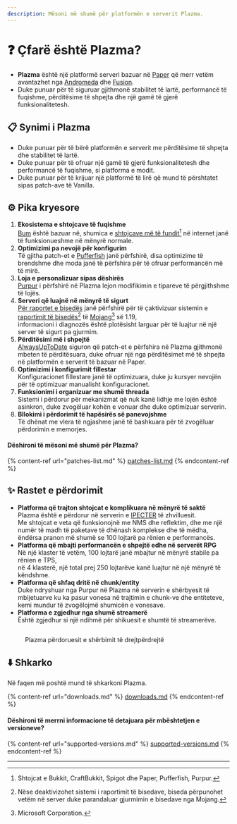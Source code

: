 ```yaml
---
description: Mësoni më shumë për platformën e serverit Plazma.
---
```


# ❓ Çfarë është Plazma?

- **Plazma** është një platformë serveri bazuar në [Paper](https://github.com/PaperMC/Paper) që merr vetëm avantazhet nga [Andromeda](https://github.com/EarendelArchived/Andromeda) dhe [Fusion](https://github.com/RuinedTechnologyUnify/Fusion).
- Duke punuar për të siguruar gjithmonë stabilitet të lartë, performancë të fuqishme, përditësime të shpejta dhe një gamë të gjerë funksionalitetesh.

## 📋 Synimi i Plazma <a href="#id-1" id="id-1"></a>

- Duke punuar për të bërë platformën e serverit me përditësime të shpejta dhe stabilitet të lartë.
- Duke punuar për të ofruar një gamë të gjerë funksionalitetesh dhe performancë të fuqishme, si platforma e modit.
- Duke punuar për të krijuar një platformë të lirë që mund të përshtatet sipas patch-ave të Vanilla.

## ⚙️ Pika kryesore <a href="#id-2" id="id-2"></a>

1. **Ekosistema e shtojcave të fuqishme**\
   [Bum](https://github.com/PaperMC/Paper) është bazuar në,
   shumica e [shtojcave më të fundit](#user-content-fn-1)[^1] në internet janë të funksionueshme në mënyrë normale.
2. **Optimizimi pa nevojë për konfigurim**\
   Të gjitha patch-et e [Pufferfish](https://github.com/pufferfish-gg/Pufferfish) janë përfshirë,
   disa optimizime të brendshme dhe moda janë të përfshira për të ofruar performancën më të mirë.
3. **Loja e personalizuar sipas dëshirës**\
   [Purpur](https://github.com/PurpurMC/Purpur) i përfshirë në Plazma lejon modifikimin e tipareve të përgjithshme të lojës.
4. **Serveri që luajnë në mënyrë të sigurt**\
   [Për raportet e bisedës](https://github.com/Aizistral-Studios/No-Chat-Reports) janë përfshirë për të çaktivizuar sistemin e [raportimit të bisedës](#user-content-fn-3)[^3] të [Mojang](#user-content-fn-2)[^2] së 1.19,\
   informacioni i diagnozës është plotësisht larguar për të luajtur në një server të sigurt pa gjurmim.
5. **Përditësimi më i shpejtë**\
   [AlwaysUpToDate](https://github.com/PlazmaMC/AlwaysUpToDate) siguron që patch-et e përfshira në Plazma gjithmonë mbeten të përditësuara, duke ofruar një nga përditësimet më të shpejta në platformën e serverit të bazuar në Paper.
6. **Optimizimi i konfigurimit fillestar**\
   Konfiguracionet fillestare janë të optimizuara, duke ju kursyer nevojën për të optimizuar manualisht konfiguracionet.
7. **Funksionimi i organizuar me shumë threada**\
   Sistemi i përdorur për mekanizmat që nuk kanë lidhje me lojën është asinkron, duke zvogëluar kohën e vonuar dhe duke optimizuar serverin.
8. **Bllokimi i përdorimit të hapësirës së panevojshme**\
   Të dhënat me vlera të ngjashme janë të bashkuara për të zvogëluar përdorimin e memorjes.

#### Dëshironi të mësoni më shumë për Plazma? <a href="#etc-1" id="etc-1"></a>

{% content-ref url="patches-list.md" %}
[patches-list.md](patches-list.md)
{% endcontent-ref %}

## ✨ Rastet e përdorimit <a href="#id-3" id="id-3"></a>

- **Platforma që trajton shtojcat e komplikuara në mënyrë të saktë**\
  Plazma është e përdorur në serverin e [IPECTER](https://github.com/IPECTER) të zhvilluesit.\
  Me shtojcat e veta që funksionojnë me NMS dhe reflektim, dhe me një numër të madh të paketave të dhënash komplekse dhe të mëdha,\
  ëndërsa pranon më shumë se 100 lojtarë pa rënien e performancës.
- **Platforma që mbajti performancën e shpejtë edhe në serverët RPG**\
  Në një klaster të vetëm, 100 lojtarë janë mbajtur në mënyrë stabile pa rënien e TPS,\
  në 4 klasterë, një total prej 250 lojtarëve kanë luajtur në një mënyrë të këndshme.
- **Platforma që shfaq dritë në chunk/entity**\
  Duke ndryshuar nga Purpur në Plazma në serverin e shërbyesit të mbijetuarve ku ka pasur vonesa në trajtimin e chunk-ve dhe entiteteve,\
  kemi mundur të zvogëlojmë shumicën e vonesave.
- **Platforma e zgjedhur nga shumë streamerë**\
  Është zgjedhur si një ndihmë për shikuesit e shumtë të streamerëve.

<figure>
   <img src="https://badge.plazmamc.org/internal/bstats" alt="">
   
   <figcaption><p>Plazma përdoruesit e shërbimit të drejtpërdrejtë</figure>

## ⬇️ Shkarko

Në faqen më poshtë mund të shkarkoni Plazma.

{% content-ref url="downloads.md" %}
[downloads.md](downloads.md)
{% endcontent-ref %}

#### Dëshironi të merrni informacione të detajuara për mbështetjen e versioneve?

{% content-ref url="supported-versions.md" %}
[supported-versions.md](supported-versions.md)
{% endcontent-ref %}

***

[^1]: Shtojcat e Bukkit, CraftBukkit, Spigot dhe Paper, Pufferfish, Purpur.

[^2]: Microsoft Corporation.

[^3]: Nëse deaktivizohet sistemi i raportimit të bisedave, biseda përpunohet vetëm në server duke parandaluar gjurmimin e bisedave nga Mojang.

[^4]: Koha kur loja ndalet për një moment për të lejuar funksionimin e mekanizmave të sistemit.
